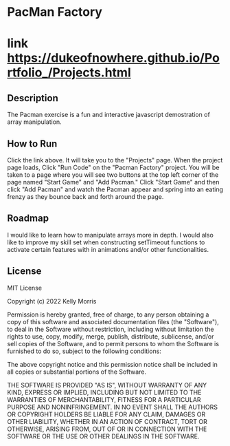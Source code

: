 #  PacMan Factory 

# link https://dukeofnowhere.github.io/Portfolio_/Projects.html
## Description
The Pacman exercise is a fun and interactive javascript demostration of array manipulation. 
## How to Run
Click the link above. It will take you to the "Projects" page. When the project page loads, Click "Run Code" on the "Pacman Factory" project. You will be taken to a page where you will see two buttons at the top left corner of the page named "Start Game" and "Add Pacman." Click "Start Game" and then click "Add Pacman" and watch the Pacman appear and spring into an eating frenzy as they bounce back and forth around the page. 
## Roadmap
I would like to learn how to manipulate arrays more in depth. I would also like to improve my 
skill set when constructing setTimeout functions to activate certain features with in animations and/or other functionalities.

## License

MIT License

Copyright (c) 2022 Kelly Morris

Permission is hereby granted, free of charge, to any person obtaining a copy of this software and associated documentation files (the "Software"), to deal in the Software without restriction, including without limitation the rights to use, copy, modify, merge, publish, distribute, sublicense, and/or sell copies of the Software, and to permit persons to whom the Software is furnished to do so, subject to the following conditions:

The above copyright notice and this permission notice shall be included in all copies or substantial portions of the Software.

THE SOFTWARE IS PROVIDED "AS IS", WITHOUT WARRANTY OF ANY KIND, EXPRESS OR IMPLIED, INCLUDING BUT NOT LIMITED TO THE WARRANTIES OF MERCHANTABILITY, FITNESS FOR A PARTICULAR PURPOSE AND NONINFRINGEMENT. IN NO EVENT SHALL THE AUTHORS OR COPYRIGHT HOLDERS BE LIABLE FOR ANY CLAIM, DAMAGES OR OTHER LIABILITY, WHETHER IN AN ACTION OF CONTRACT, TORT OR OTHERWISE, ARISING FROM, OUT OF OR IN CONNECTION WITH THE SOFTWARE OR THE USE OR OTHER DEALINGS IN THE SOFTWARE.
